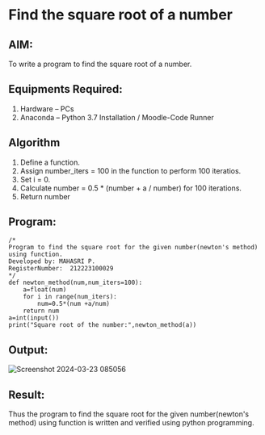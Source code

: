 # Find the square root of a number

## AIM:
To write a program to find the square root of a number.

## Equipments Required:
1. Hardware – PCs
2. Anaconda – Python 3.7 Installation / Moodle-Code Runner

## Algorithm
1. Define a function.
2. Assign number_iters = 100 in the function to perform 100 iteratios.
3. Set i = 0.
4. Calculate  number = 0.5 * (number + a / number) for 100 iterations.
5. Return number

## Program:
```
/*
Program to find the square root for the given number(newton's method) using function.
Developed by: MAHASRI P.
RegisterNumber:  212223100029
*/
def newton_method(num,num_iters=100):
    a=float(num)
    for i in range(num_iters):
        num=0.5*(num +a/num)
    return num
a=int(input())
print("Square root of the number:",newton_method(a))
```

## Output:

![Screenshot 2024-03-23 085056](https://github.com/mahasri06/Square-root-of-a-number/assets/139841897/88ae928d-be7f-4d54-9d16-93e902cf81dc)


## Result:
Thus the program to find the square root for the given number(newton's method) using function is written and verified using python programming.
